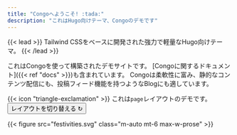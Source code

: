 ```yaml
---
title: "Congoへようこそ! :tada:"
description: "これはHugo向けテーマ、Congoのデモです"
---
```


{{< lead >}}
Tailwind CSSをベースに開発された強力で軽量なHugo向けテーマ。
{{< /lead >}}

これはCongoを使って構築されたデモサイトです。
[Congoに関するドキュメント]({{< ref "docs" >}})も含まれています。
Congoは柔軟性に富み、静的なコンテンツ配信にも、投稿フィード機能を持つようなBlogにも適しています。

<div class="flex px-4 py-2 mb-8 text-base rounded-md bg-primary-100 dark:bg-primary-900">
  <span class="flex items-center pe-3 text-primary-400">
    {{< icon "triangle-exclamation" >}}
  </span>
  <span class="flex items-center justify-between grow dark:text-neutral-300">
    <span class="prose dark:prose-invert">これは<code id="layout">page</code>レイアウトのデモです。</span>
    <button
      id="switch-layout-button"
      class="px-4 !text-neutral !no-underline rounded-md bg-primary-600 hover:!bg-primary-500 dark:bg-primary-800 dark:hover:!bg-primary-700"
    >
      レイアウトを切り替える &orarr;
    </button>
  </span>
</div>

{{< figure src="festivities.svg" class="m-auto mt-6 max-w-prose" >}}
